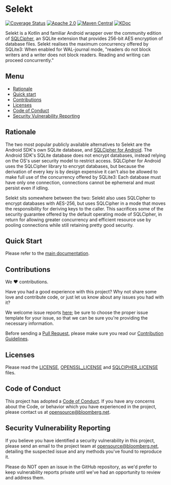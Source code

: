 # Selekt

[![Coverage Status](https://codecov.io/gh/bloomberg/selekt/branch/main/graph/badge.svg)](https://codecov.io/gh/bloomberg/selekt)
[![Apache 2.0](https://img.shields.io/badge/license-Apache%202-blue.svg)](LICENSE)
[![Maven Central](https://img.shields.io/maven-central/v/com.bloomberg/selekt-android.svg)](https://search.maven.org/artifact/com.bloomberg/selekt-android)
[![KDoc](https://img.shields.io/static/v1?label=docs&message=KDoc&color=1AA2D4)](https://bloomberg.github.io/selekt/kdoc/api/AndroidLib/index.html)

Selekt is a Kotlin and familiar Android wrapper over the community edition of [SQLCipher](https://www.zetetic.net/sqlcipher/open-source/), an SQLite extension that provides 256-bit AES encryption of database files. Selekt realises the maximum concurrency offered by SQLite3: When enabled for WAL-journal mode, "readers do not block writers and a writer does not block readers. Reading and writing can proceed concurrently."

## Menu

- [Rationale](#rationale)
- [Quick start](#quick-start)
- [Contributions](#contributions)
- [Licenses](#licenses)
- [Code of Conduct](#code-of-conduct)
- [Security Vulnerability Reporting](#security-vulnerability-reporting)

## Rationale

The two most popular publicly available alternatives to Selekt are the Android SDK's own SQLite database, and [SQLCipher for Android](https://www.zetetic.net/sqlcipher/sqlcipher-for-android/). The Android SDK's SQLite database does not encrypt databases, instead relying on the OS's user security model to restrict access. SQLCipher for Android uses the SQLCipher library to encrypt databases, but because the derivation of every key is by design expensive it can't also be allowed to make full use of the concurrency offered by SQLite3: Each database must have only one connection, connections cannot be ephemeral and must persist even if idling.

Selekt sits somewhere between the two: Selekt also uses SQLCipher to encrypt databases with AES-256, but uses SQLCipher in a mode that moves the responsibility for deriving keys to the caller. This sacrifices some of the security guarantee offered by the default operating mode of SQLCipher, in return for allowing greater concurrency and efficient resource use by pooling connections while still retaining pretty good security.

## Quick Start

Please refer to the [main documentation](https://bloomberg.github.io/selekt/getting_started/).

## Contributions

We :heart: contributions.

Have you had a good experience with this project? Why not share some love and contribute code, or just let us know about any issues you had with it?

We welcome issue reports [here](../../issues); be sure to choose the proper issue template for your issue, so that we can be sure you're providing the necessary information.

Before sending a [Pull Request](../../pulls), please make sure you read our
[Contribution Guidelines](https://github.com/bloomberg/.github/blob/master/CONTRIBUTING.md).

## Licenses

Please read the [LICENSE](LICENSE), [OPENSSL_LICENSE](OPENSSL_LICENSE) and [SQLCIPHER_LICENSE](SQLCIPHER_LICENSE) files.

## Code of Conduct

This project has adopted a [Code of Conduct](https://github.com/bloomberg/.github/blob/master/CODE_OF_CONDUCT.md).
If you have any concerns about the Code, or behavior which you have experienced in the project, please
contact us at opensource@bloomberg.net.

## Security Vulnerability Reporting

If you believe you have identified a security vulnerability in this project, please send an email to the project
team at opensource@bloomberg.net, detailing the suspected issue and any methods you've found to reproduce it.

Please do NOT open an issue in the GitHub repository, as we'd prefer to keep vulnerability reports private until
we've had an opportunity to review and address them.
